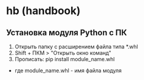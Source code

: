 # hb (handbook)

## Установка модуля Python с ПК
1. Открыть папку с расширением файла типа *.whl
2. Shift + ПКМ > "Открыть окно команд"
3. Прописать: pip install module_name.whl
* где module_name.whl - имя файла модуля